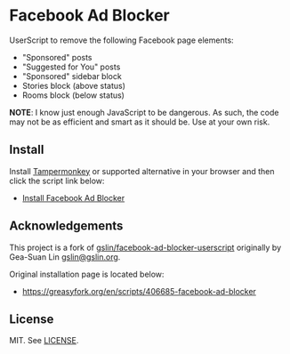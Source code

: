 # Facebook Ad Blocker

UserScript to remove the following Facebook page elements:
- "Sponsored" posts
- "Suggested for You" posts
- "Sponsored" sidebar block
- Stories block (above status)
- Rooms block (below status)

**NOTE**: I know just enough JavaScript to be dangerous. As such, the code may not be
as efficient and smart as it should be. Use at your own risk.

## Install

Install [Tampermonkey](https://www.tampermonkey.net/) or supported alternative
in your browser and then click the script link below:

* [Install Facebook Ad Blocker](https://github.com/mynameisneo7/facebook-ad-blocker/raw/master/facebook-ad-blocker.user.js)

## Acknowledgements

This project is a fork of [gslin/facebook-ad-blocker-userscript](https://github.com/gslin/facebook-ad-blocker-userscript)
originally by Gea-Suan Lin <gslin@gslin.org>.

Original installation page is located below:

* https://greasyfork.org/en/scripts/406685-facebook-ad-blocker

## License

MIT. See [LICENSE](LICENSE).
